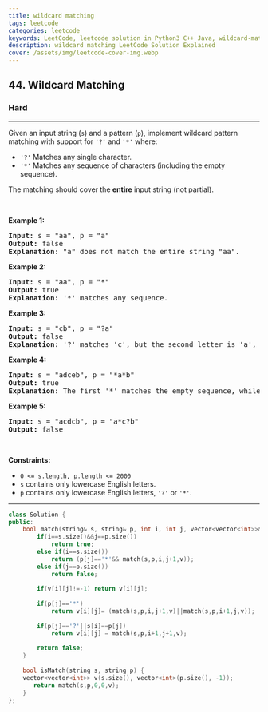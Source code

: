 ```yaml
---
title: wildcard matching
tags: leetcode
categories: leetcode
keywords: LeetCode, leetcode solution in Python3 C++ Java, wildcard-matching solution
description: wildcard matching LeetCode Solution Explained
cover: /assets/img/leetcode-cover-img.webp
---
```



<h2>44. Wildcard Matching</h2><h3>Hard</h3><hr><div><p>Given an input string (<code>s</code>) and a pattern (<code>p</code>), implement wildcard pattern matching with support for <code>'?'</code> and <code>'*'</code> where:</p>

<ul>
	<li><code>'?'</code> Matches any single character.</li>
	<li><code>'*'</code> Matches any sequence of characters (including the empty sequence).</li>
</ul>

<p>The matching should cover the <strong>entire</strong> input string (not partial).</p>

<p>&nbsp;</p>
<p><strong>Example 1:</strong></p>

<pre><strong>Input:</strong> s = "aa", p = "a"
<strong>Output:</strong> false
<strong>Explanation:</strong> "a" does not match the entire string "aa".
</pre>

<p><strong>Example 2:</strong></p>

<pre><strong>Input:</strong> s = "aa", p = "*"
<strong>Output:</strong> true
<strong>Explanation:</strong>&nbsp;'*' matches any sequence.
</pre>

<p><strong>Example 3:</strong></p>

<pre><strong>Input:</strong> s = "cb", p = "?a"
<strong>Output:</strong> false
<strong>Explanation:</strong>&nbsp;'?' matches 'c', but the second letter is 'a', which does not match 'b'.
</pre>

<p><strong>Example 4:</strong></p>

<pre><strong>Input:</strong> s = "adceb", p = "*a*b"
<strong>Output:</strong> true
<strong>Explanation:</strong>&nbsp;The first '*' matches the empty sequence, while the second '*' matches the substring "dce".
</pre>

<p><strong>Example 5:</strong></p>

<pre><strong>Input:</strong> s = "acdcb", p = "a*c?b"
<strong>Output:</strong> false
</pre>

<p>&nbsp;</p>
<p><strong>Constraints:</strong></p>

<ul>
	<li><code>0 &lt;= s.length, p.length &lt;= 2000</code></li>
	<li><code>s</code> contains only lowercase English letters.</li>
	<li><code>p</code> contains only lowercase English letters, <code>'?'</code> or <code>'*'</code>.</li>
</ul>
</div>

---




```cpp
class Solution {
public:
    bool match(string& s, string& p, int i, int j, vector<vector<int>>& v){
        if(i==s.size()&&j==p.size())
            return true;
        else if(i==s.size()) 
            return (p[j]=='*'&& match(s,p,i,j+1,v));
        else if(j==p.size())
            return false;
        
        if(v[i][j]!=-1) return v[i][j];
        
        if(p[j]=='*')
            return v[i][j]= (match(s,p,i,j+1,v)||match(s,p,i+1,j,v));
        
        if(p[j]=='?'||s[i]==p[j])
            return v[i][j] = match(s,p,i+1,j+1,v);
        
        return false;
    }
    
    bool isMatch(string s, string p) {
    vector<vector<int>> v(s.size(), vector<int>(p.size(), -1));  
       return match(s,p,0,0,v);
    }
};
```
